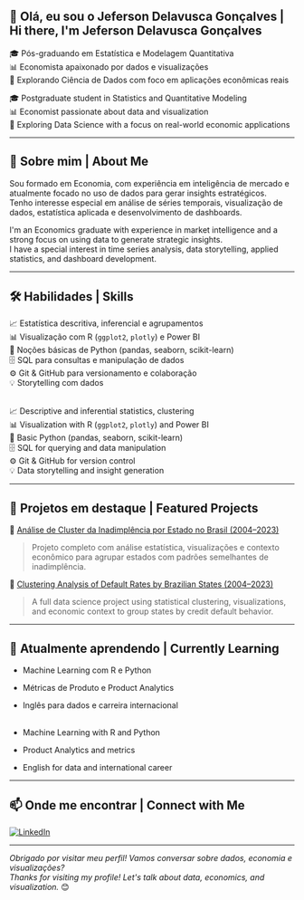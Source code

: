 ## 👋 Olá, eu sou o Jeferson Delavusca Gonçalves | Hi there, I'm Jeferson Delavusca Gonçalves

🎓 Pós-graduando em Estatística e Modelagem Quantitativa  
📊 Economista apaixonado por dados e visualizações  
🚀 Explorando Ciência de Dados com foco em aplicações econômicas reais

🎓 Postgraduate student in Statistics and Quantitative Modeling  
📊 Economist passionate about data and visualization  
🚀 Exploring Data Science with a focus on real-world economic applications

---

## 💼 Sobre mim | About Me

Sou formado em Economia, com experiência em inteligência de mercado e atualmente focado no uso de dados para gerar insights estratégicos.  
Tenho interesse especial em análise de séries temporais, visualização de dados, estatística aplicada e desenvolvimento de dashboards.

I'm an Economics graduate with experience in market intelligence and a strong focus on using data to generate strategic insights.  
I have a special interest in time series analysis, data storytelling, applied statistics, and dashboard development.

---

## 🛠️ Habilidades | Skills

📈 Estatística descritiva, inferencial e agrupamentos <br>
📊 Visualização com R (`ggplot2`, `plotly`) e Power BI <br>
🐍 Noções básicas de Python (pandas, seaborn, scikit-learn) <br>
🗄️ SQL para consultas e manipulação de dados <br>
⚙️ Git & GitHub para versionamento e colaboração <br>
💡 Storytelling com dados <br><br>

📈 Descriptive and inferential statistics, clustering <br>
📊 Visualization with R (`ggplot2`, `plotly`) and Power BI <br>
🐍 Basic Python (pandas, seaborn, scikit-learn) <br>
🗄️ SQL for querying and data manipulation <br>
⚙️ Git & GitHub for version control <br>
💡 Data storytelling and insight generation  


---

## 📂 Projetos em destaque | Featured Projects

🔹 [Análise de Cluster da Inadimplência por Estado no Brasil (2004–2023)](https://github.com/Jeff-Delavusca/inadimplencia-cluster-brasil)  
> Projeto completo com análise estatística, visualizações e contexto econômico para agrupar estados com padrões semelhantes de inadimplência.

🔹 [Clustering Analysis of Default Rates by Brazilian States (2004–2023)](https://github.com/Jeff-Delavusca/inadimplencia-cluster-brasil)  
> A full data science project using statistical clustering, visualizations, and economic context to group states by credit default behavior.

---

## 🌱 Atualmente aprendendo | Currently Learning

- Machine Learning com R e Python <br>  
- Métricas de Produto e Product Analytics <br>  
- Inglês para dados e carreira internacional <br><br>


- Machine Learning with R and Python <br>
- Product Analytics and metrics <br>
- English for data and international career <br>

---

## 📫 Onde me encontrar | Connect with Me

[![LinkedIn](https://img.shields.io/badge/-LinkedIn-0077B5?logo=linkedin&logoColor=white&style=flat-square)](https://www.linkedin.com/in/jefersondelavusca/)  

---

_Obrigado por visitar meu perfil! Vamos conversar sobre dados, economia e visualizações?_  
_Thanks for visiting my profile! Let's talk about data, economics, and visualization._ 😊

